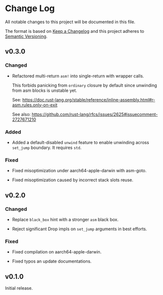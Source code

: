 # Change Log

All notable changes to this project will be documented in this file.

The format is based on [Keep a Changelog](https://keepachangelog.com/)
and this project adheres to [Semantic Versioning](https://semver.org/).

## v0.3.0

### Changed

- Refactored multi-return `asm!` into single-return with wrapper calls.

  This forbids panicking from `ordinary` closure by default since unwinding
  from asm blocks is unstable yet.

  See: <https://doc.rust-lang.org/stable/reference/inline-assembly.html#r-asm.rules.only-on-exit>

  See also: <https://github.com/rust-lang/rfcs/issues/2625#issuecomment-2727671210>

### Added

- Added a default-disabled `unwind` feature to enable unwinding across
  `set_jump` boundary. It requires `std`.

### Fixed

- Fixed misoptimization under aarch64-apple-darwin with asm-goto.

- Fixed misoptimization caused by incorrect stack slots reuse.

## v0.2.0

### Changed

- Replace `black_box` hint with a stronger `asm` black box.

- Reject significant Drop impls on `set_jump` arguments in best efforts.

### Fixed

- Fixed compilation on aarch64-apple-darwin.

- Fixed typos an update documentations.

## v0.1.0

Initial release.
